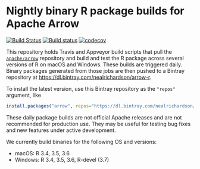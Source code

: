 # Nightly binary R package builds for Apache Arrow

[![Build Status](https://travis-ci.org/nealrichardson/arrow-r-nightly.png?branch=master)](https://travis-ci.org/nealrichardson/arrow-r-nightly) [![Build status](https://ci.appveyor.com/api/projects/status/7bnbnnyo7rbdlk27/branch/master?svg=true)](https://ci.appveyor.com/project/nealrichardson/arrow-r-nightly/branch/master) [![codecov](https://codecov.io/gh/nealrichardson/arrow-r-nightly/branch/master/graph/badge.svg)](https://codecov.io/gh/nealrichardson/arrow-r-nightly)

This repository holds Travis and Appveyor build scripts that pull the [`apache/arrow`](https://github.com/apache/arrow) repository and build and test the R package across several versions of R on macOS and Windows. These builds are triggered daily. Binary packages generated from those jobs are then pushed to a Bintray repository at https://dl.bintray.com/nealrichardson/arrow-r.

To install the latest version, use this Bintray repository as the `"repos"` argument, like

```r
install.packages("arrow", repos="https://dl.bintray.com/nealrichardson/arrow-r")
```

These daily package builds are not official Apache releases and are not recommended for production use. They may be useful for testing bug fixes and new features under active development.

We currently build binaries for the following OS and versions:

* macOS: R 3.4, 3.5, 3.6
* Windows: R 3.4, 3.5, 3.6, R-devel (3.7)
